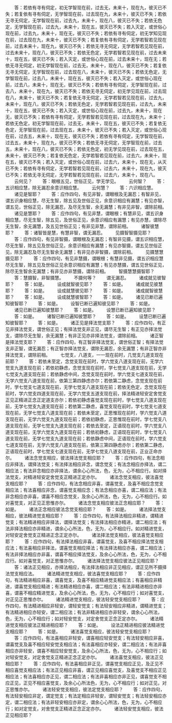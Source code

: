 <!-- { "loadSidebar": true } -->
　　答：若依有寻有伺定，初无学智现在前，过去无，未来十，现在九，彼灭已不失；若复依有寻有伺定，无学智现在前，过去现在九，未来十，彼灭已不失；若依无寻无伺定，无学智现在前，过去九，未来十，现在八，彼灭已不失；若依无色定，无学智现在前，过去九，未来十，现在五，彼灭已不失；若入灭定，或世俗心现在前，过去九，未来十，现在无，彼灭已不失；若依有寻有伺定，初无学知见现在前，过去现在九，未来十，彼灭已不失；若复依有寻有伺定，无学若智若见现在前，过去未来十，现在九，彼灭已不失；若依无寻无伺定，无学若智若见现在前，过去未来十，现在八，彼灭已不失；若依无色定，无学若智若见现在前，过去未来十，现在五，彼灭已不失；若入灭定，或世俗心现在前，过去未来十，现在无；若依无寻无伺定，初无学智现在前，过去无，未来十，现在八，彼灭已不失；若复依无寻无伺定，无学智现在前，过去现在八，未来十，彼灭已不失；若依无色定，无学智现在前，过去八，未来十，现在五，彼灭已不失；若入灭定，或世俗心现在前，过去八，未来十，现在无，彼灭已不失；若依有寻有伺定，无学智现在前，过去八，未来十，现在九，彼灭已不失；若依无寻无伺定，初无学见现在前，过去现在八，未来十，彼灭已不失；若复依无寻无伺定，无学若智若见现在前，过去九，未来十，现在八，彼灭已不失；若依无色定，无学若智若见现在前，过去九，未来十，现在五，彼灭已不失；若入灭定，或世俗心现在前，过去九，未来十，现在无，彼灭已不失；若依有寻有伺定，无学若智若见现在前，过去现在九，未来十；若依无色定，初无学智现在前，过去无，未来十，现在五，彼灭已不失；若复依无色定，无学智现在前，过去现在五，未来十，彼灭已不失；若入灭定，或世俗心现在前，过去五，未来十，现在无，彼灭已不失；若依有寻有伺定，无学智现在前，过去五，未来十，现在九，彼灭已不失；若依无寻无伺定，无学智现在前，过去五，未来十，现在八，彼灭已不失；若依无色定，初无学见现在前，过去现在五，未来十，彼灭已不失；若复依无色定，无学若智若见现在前，过去六，未来十，现在五，彼灭已不失；若入灭定，或世俗心现在前，过去六，未来十，现在无，从灭已不失；若依有寻有伺定，无学若智若见现在前，过去六，未来十，现在九，彼灭已不失；若依无寻无伺定，无学若智若见现在前，过去六，未来十，现在八。
　　云何见？
　　答：眼根五见，世俗正见，学无学见。
　　云何智？
　　答：五识相应慧，除无漏忍余意识相应慧。
　　云何慧？
　　答：六识相应慧。
　　诸见是智耶？
　　答：应作四句，有见非智，谓眼根及无漏忍；有智非见，谓五识身相应慧，尽无生智，除五见及世俗正见，余意识相应有漏慧；有见亦智，谓五见，世俗正见，除无漏忍，及尽无生智，余无漏慧；有非见非智，谓除前相。
　　诸见是慧耶？
　　答：应作四句，有见非慧，谓眼根；有慧非见，谓五识身相应慧，尽无生智，除五见，及世俗正见，余意识相应有漏慧；有见亦慧，谓除尽无生智，余无漏慧，及五见世俗正见；有非见非慧，谓除前相。
　　诸智彼慧耶？
　　答：诸智皆是慧，有慧非智，谓无漏忍。
　　见摄智智摄见耶？
　　答：应作四句，有见非智摄，谓眼根及无漏忍；有智非见摄，谓五识相应慧，尽无生智，除五见及世俗正见，余意识相应有漏慧；有见亦智摄，谓五见世俗正见，除无漏忍及尽无生智余无漏慧；有非见亦非智摄，谓除前相。
　　见摄慧慧摄见耶？
　　答：应作四句，有见非慧摄，谓眼根；有慧非见摄，谓五识相应慧尽无生智，除五见及世俗正见余意识相应有漏慧；有见亦慧摄，谓五见世俗正见，除尽无生智余无漏慧；有非见亦非慧摄，谓除前相。
　　智摄慧慧摄智耶？
　　答：慧摄智，非智摄慧。
　　不摄何等？
　　谓无漏忍。
　　诸成就见彼智耶？
　　答：如是。
　　设成就智彼见耶？
　　答：如是。
　　诸成就见彼慧耶？
　　答：如是。
　　设成就慧彼见耶？
　　答：如是。
　　诸成就智彼慧耶？
　　答：如是。
　　设成就慧彼智耶？
　　答：如是。
　　诸见已断已遍知彼智耶？
　　答：如是。
　　设智已断已遍知彼见耶？
　　答：如是。
　　诸见已断已遍知彼慧耶？
　　答：如是。
　　设慧已断已遍知彼见耶？
　　答：如是。
　　诸智已断已遍知彼慧耶？
　　答：如是。
　　设慧已断已遍知彼智耶？
　　答：如是。
　　诸正见是择法觉支耶？
　　答：应作四句，有正见非择法觉支，谓世俗正见；有择法觉支非正见，谓尽无生智；有正见亦择法觉支，谓除尽无生智，余无漏慧；有非正见亦非择法觉支，谓除前相。
　　诸正智是择法觉支耶？
　　答：应作四句，有正智非择法觉支，谓世俗正智；有择法觉支非正智，谓无漏忍；有正智亦择法觉支，谓除无漏忍，余无漏慧；有非正智亦非择法觉支，谓除前相。
　　七觉支，八道支，一一现在前时，几觉支几道支现在前耶？
　　答：若依未至定，念觉支现在前时，学六觉支八道支现在前，无学六觉支九道支现在前；若依初静虑，念觉支现在前时，学七觉支八道支现在前，无学七觉支九道支现在前；若依静虑中间，念觉支现在前时，学六觉支七道支现在前，无学六觉支八道支现在前，依第三第四静虑亦尔；若依第二静虑，念觉支现在前时，学七觉支七道支现在前，无学七觉支八道支现在前；若依无色定，念觉支现在前时，学六觉支四道支现在前，无学六觉支五道支现在前，择法精进轻安定舍觉支正见正精进正念正定道支亦尔；若依初静虑喜觉支现在前时，学七觉支八道支现在前，无学七觉支九道支现在前；若依第二静虑，喜觉支现在前时，学七觉支七道支现在前，无学七觉支八道支现在前；若依未至定，正思惟现在前时，学六觉支八道支现在前，无学六觉支九道支现在前；若依初静虑，正思惟现在前时，学七觉支八道支现在前，无学七觉支九道支现在前；若依去至定，正语现在前时，学六觉支八道支现在前，无学六觉支九道支现在前；若依初静虑，正语现在前时，学七觉支八道支现在前，无学七觉支九道支现在前；若依静虑中间，正语现在前时，学六觉支七道支现在前，无学六觉支八道支现在前，依第三第四静虑亦尔；若依第二静虑，正语现在前时，学七觉支七道支现在前，无学七觉支八道支现在前，正业正命亦尔。
　　诸法念觉支相应，彼法择法觉支相应耶？
　　答：应作四句，有法念相应非择法，谓择法觉支；有法择法相应非念，谓念觉支；有法念相应亦择法，谓二相应法；有法非念相应亦非择法，谓余心心所法，色，无为，心不相应行。如对择法觉支，对精进轻安定舍觉支正精进正定亦尔。
　　诸法念觉支相应，彼法喜觉支相应耶？
　　答：应作四句，有法念相应非喜，谓喜觉支，及喜不相应念觉支相应法；有法喜相应非念，谓喜觉支相应念；有法念相应亦喜，谓二相应法；有法非念相应亦非喜，谓喜不相应念觉支，及余心心所法，色，无为，心不相应行。如对喜觉支，对正见正思惟亦尔。
　　诸法念觉支相应彼法正念相应耶？
　　答：如是。
　　诸法正念相应彼法念觉支相应耶？
　　答：如是。
　　诸法择法觉支相应，彼法精进觉支相应耶？
　　答：应作四句，有法择法相应非精进，谓精进觉支；有法精进相应非择法，谓择法觉支；有法择法相应亦精进，谓二相应法；有法非择法相应亦非精进，谓余心心所法，色，无为，心不相应行。如对精进觉支，对轻安定舍觉支正精进正念正定亦尔。
　　诸法择法觉支相应，彼法喜觉支相应耶？
　　答：应作四句，有法择法相应非喜，谓喜觉支，及喜不相应择法觉支相应法；有法喜相应非择法，谓喜觉支相应择法；有法择法相应亦喜，谓二相应法；有法非择法相应亦非喜，谓喜不相应择法觉支，及余心心所法，色，无为，心不相应行。如对喜觉支，对正思惟亦尔。
　　诸法择法觉支相应彼法正见相应耶？
　　答：诸法正见相应，亦择法相应，有法择法相应非正见相应，谓正见所不摄择法觉支相应法。
　　诸法精进觉支相应，彼法喜觉支相应耶？
　　答：应作四句，有法精进相应非喜，谓喜觉支，及喜不相应精进觉支相应法；有喜相应非精进，谓喜觉支相应精进；有法精进相应亦喜，谓二相应法；有法非精进相应亦非喜，谓喜不相应精进觉支，及余心心所法，色，无为，心不相应行；如对喜觉支，对正见正思惟亦尔。
　　诸法精进觉支相应，彼法轻安觉支相应耶？
　　答：应作四句，有法精进相应非轻安，谓轻安觉支；有法轻安相应非精进，谓精进觉支；有法精进相应亦轻安，谓二相应法；有法非精进相应亦非轻安，谓余心心所法，色，无为，心不相应行；如对轻安觉支，对定舍觉支正念正定亦尔。
　　诸法精进觉支相应彼法正精进相应耶？
　　答：如是。
　　设法正精进相应彼法精进觉支相应耶？
　　答：如是。
　　诸法喜觉支相应，彼法轻安觉支相应耶？
　　答：应作四句，有法喜相应非轻安，谓喜相应轻安觉支；有法轻安相应非喜，谓喜觉支及喜不相应轻安觉支相应法；有法喜相应亦轻安，谓二相应法；有法非喜相应亦非轻安，谓喜不相应轻安觉支，及余心心所法，色，无为，心不相应行；如对轻安觉支，对定舍觉支正精进正念正定亦尔。
　　诸法喜觉支相应，彼法正见相应耶？
　　答：应作四句，有法喜相应非正见，谓喜觉支相应正见，及正见不相应喜觉支相应法；有法正见相应非喜，谓正见相应喜觉支，及喜觉支不相应正见相应法；有法喜相应亦正见，谓二相应法；有法非喜相应亦非正见，谓喜觉支不相应正见，正见不相应喜觉支，及余心心所法色，无为，心不相应行；如对正见，对正思惟亦尔。
　　诸法轻安觉支相应，彼法定觉支相应耶？
　　答：应作四句，有法轻安相应非定，谓定觉支；有法定相应非轻安，谓轻安觉支；有法轻安相应亦定，谓二相应法；有法非轻安相应亦非定，谓余心心所法，色，无为，心不相应行；如对定觉支，对舍觉支正精进正念正定亦尔。
　　诸法轻安觉支相应，彼法正见相应耶？
